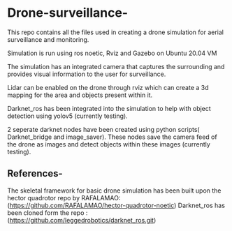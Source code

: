 # Drone-surveillance-
This repo contains all the files used in creating a drone simulation for aerial surveillance and monitoring.

Simulation is run using ros noetic, Rviz and Gazebo on Ubuntu 20.04 VM

The simulation has an integrated camera that captures the surrounding and provides visual information to the user for surveillance.

Lidar can be enabled on the drone through rviz which can create a 3d mapping for the area and objects present within it.

Darknet_ros has been integrated into the simulation to help with object detection using yolov5 (currently testing).

2 seperate darknet nodes have been created using python scripts( Darknet_bridge and image_saver). These nodes save the camera feed of the drone as images and detect objects within these images (currently testing).

## References-
The skeletal framework for basic drone simulation has been built upon the hector quadrotor repo by RAFALAMAO: (https://github.com/RAFALAMAO/hector-quadrotor-noetic)
Darknet_ros has been cloned form the repo : (https://github.com/leggedrobotics/darknet_ros.git) 
